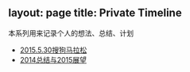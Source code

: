 layout: page
title: Private Timeline  
---

本系列用来记录个人的想法、总结、计划

- [2015.5.30搜狗马拉松](2015_5_30_sogou-hackthon.html) 
-  [2014总结与2015展望](summary_of_2014_and_look_forward_to_2015.html)
